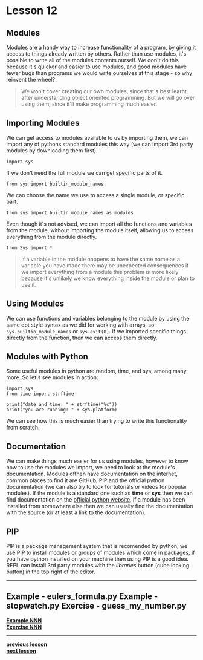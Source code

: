 # Lesson 12

## Modules

Modules are a handy way to increase functionality of a program, by giving it
access to things already written by others.
Rather than use modules, it's possible to write all of the
modules contents ourself.
We don't do this because it's quicker and easier to use modules,
and good modules have fewer bugs than programs we would write
ourselves at this stage - so why reinvent the wheel?

> We won't cover creating our own modules, since that's best
> learnt after understanding object oriented programming.
> But we will go over using them, since it'll make programming
> much easier.

## Importing Modules

We can get access to modules available to us by importing them,
we can import any of pythons standard modules this way (we can
import 3rd party modules by downloading them first).
```python3
import sys
```

If we don't need the full module we can get specific parts of
it.
```python3
from sys import builtin_module_names
```

We can choose the name we use to access a single module, or
specific part.
```python3
from sys import builtin_module_names as modules
```

Even though it's not advised, we can import all the functions
and variables from the module, without importing the module
itself, allowing us to access everything from the module
directly.
```python3
from Sys import *
```
> If a variable in the module happens to have the same name as
> a variable you have made there may be unexpected consequences
> if we import everything from a module this problem is more
> likely because it's unlikely we know everything inside the
> module or plan to use it.

## Using Modules

We can use functions and variables belonging to the module
by using the same dot style syntax as we did for working with
arrays, so: `sys.builtin_module_names` or
`sys.exit(0)`. If we imported specific
things directly from the function, then we can access them
directly.

## Modules with Python

Some useful modules in python are random, time, and sys,
among many more.
So let's see modules in action:
```python3
import sys
from time import strftime

print("date and time: " + strftime("%c"))
print("you are running: " + sys.platform)
```

We can see how this is much easier than trying to write this
functionality from scratch.

## Documentation

We can make things much easier for us using modules, however
to know how to use the modules we import, we need to look at the module's
documentation. Modules ofthen have documentation on the internet, common
places to find it are GitHub, PIP and the official python
documentation (we can also try to look for tutorials or videos for popular
modules). If the module is a standard one such as **time** or **sys**
then we can find documentation on the
[official python website](https://pip.pypa.io/en/stable/), if a module has been
installed from somewhere else then we can usually find the documentation with
the source (or at least a link to the documentation).

## PIP

PIP is a package management system that is recomended by python, we use PIP to
install modules or groups of modules which come in packages, if you have
python installed on your machine then using PIP is a good idea.
REPL can install 3rd party modules with the _libraries_ button (cube looking
button) in the top right of the editor.

---
Example - eulers_formula.py
Example - stopwatch.py
Exercise - guess_my_number.py
---
**[Example NNN](../examples/eulers_formula.py)**  
**[Exercise NNN](../exercises/stopwatch.py)**  

---
**[previous lesson](./Lesson11.md)**  
**[next lesson](./Lesson13.md)**
